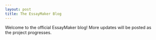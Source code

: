 ```yaml
---
layout: post
title: The EssayMaker Blog
---
```


Welcome to the official EssayMaker blog! More updates will be posted as the project progresses.